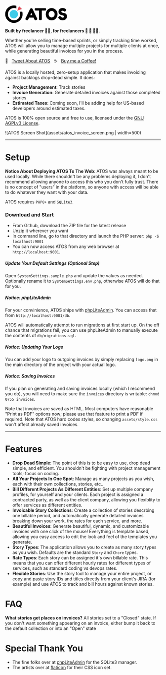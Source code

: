 ![ATOS Logo](assets/atos_logo.png)

**Built by freelancer 🙋‍♂️, for freelancers 🕺 🤷 💃🏾.**

Whether you're selling time-based sprints, or simply tracking time worked, ATOS will allow you to manage multiple projects for multiple clients at once, while generating beautiful invoices for you in the process.


💬&nbsp;&nbsp;&nbsp;[Tweet About ATOS](http://twitter.com/intent/tweet?text=Freelancers!+Check+out+ATO+Stories+%2C+a+drop+dead+simple%2C+locally+hosted+story+tracker+and+invoice+generator+designed+for+freelancer+software+developers.&url=https%3A%2F%2Fgithub.com%2Fjbelelieu%2Fato_stories)&nbsp;&nbsp;&nbsp;☕️&nbsp;&nbsp;&nbsp;[Buy me a Coffee!](https://www.buymeacoffee.com/jbelelieu)

ATOS is a locally hosted, zero-setup application that makes invoicing against backlogs drop-dead simple. It does:

- **Project Management**: Track stories
- **Invoice Generation**: Generate detailed invoices against those completed stories
- **Estimated Taxes**: Coming soon, I'll be adding help for US-based developers around estimated taxes.

ATOS is 100% open source and free to use, licensed under the [GNU AGPLv3 License](https://www.gnu.org/licenses/agpl-3.0.en.html).

![ATOS Screen Shot](assets/atos_invoice_screen.png | width=500)

-----

# Setup

**Notice About Deploying ATOS To The Web**: ATOS was always meant to be used locally. While there shouldn't be any problems deploying it, I don't recommend allowing anyone to access this who you don't fully trust. There is no concept of "users" in the platform, so anyone with access will be able to do whatever they want with your data.

ATOS requires `PHP8+` and `SQLite3`.

### Download and Start

- From Github, download the ZIP file for the latest release
- Unzip it wherever you want
- In command line, go to that directory and launch the PHP server: `php -S localhost:9001`
- You can now access ATOS from any web browser at `http://localhost:9001`.

##### Update Your Default Settings (Optional Step)

Open `SystemSettings.sample.php` and update the values as needed. Optionally rename it to `SystemSettings.env.php`, otherwise ATOS will do that for you.

##### Notice: phpLiteAdmin

For your convinience, ATOS ships with [phpLiteAdmin](https://www.phpliteadmin.org/). You can access that from `http://localhost:9001/db`.

ATOS will automatically attempt to run migrations at first start up. On the off chance that migrations fail, you can use phpLiteAdmin to manually execute the contents of `db/migrations.sql`.

##### Notice: Updating Your Logo

You can add your logo to outgoing invoices by simply replacing `logo.png` in the main directory of the project with your actual logo.

##### Notice: Saving Invoices

If you plan on generating and saving invoices locally (which I recommend you do), you will need to make sure the `invoices` directory is writable: `chmod 0755 invoices`.

Note that invoices are saved as HTML. Most computers have reasonable "Print as PDF" options now; please use that feature to print a PDF if required. Note that ATOS hard codes styles, so changing `assets/style.css` won't affect already saved invoices.

-----

# Features

- **Drop Dead Simple**: The point of this is to be easy to use, drop dead simple, and efficient. You shouldn't be fighting with project management tools; focus on coding.
- **All Your Projects In One Spot**: Manage as many projects as you wish, each with their own collections, stories, etc..
- **Bill Different Projects As Different Entities**: Set up multiple company profiles, for yourself and your clients. Each project is assigned a contracted party, as well as the client company, allowing you flexiblity to offer services as different entities.
- **Invoicable Story Collections**: Create a collection of stories descrbing one billable period, and automatically generate detailed invoices breaking down your work, the rates for each service, and more.
- **Beautiful Invoices**: Generate beautiful, dynamic, and customizable invoices with one click of the mouse! Everything is template based, allowing you easy access to edit the look and feel of the templates you generate.
- **Story Types**: The application allows you to create as many story types as you wish. Defaults are the standard `Story` and `Chore` types.
- **Rate Types**: Each story can be assigned it's own billable rate. This means that you can offer different hourly rates for different types of services, such as standard coding vs devops rates.
- **Flexible Stories**: Use the story tool to manage your entire project, or copy and paste story IDs and titles directly from your client's JIRA (for example) and use ATOS to track and bill hours against known stories.

# FAQ

**What stories get places on invoices?**
All stories set to a "Closed" state. If you don't want something appearing on an invoice, either bump it back to the default collection or into an "Open" state

# Special Thank You

- The fine folks over at [phpLiteAdmin](https://www.phpliteadmin.org/) for the SQLite3 manager.
- The artists over at [flaticon](https://flaticon.com/) for their CSS icon set.